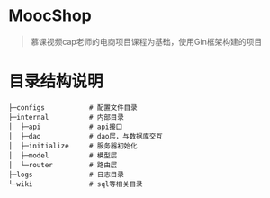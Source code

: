 # MoocShop
> 慕课视频cap老师的电商项目课程为基础，使用Gin框架构建的项目


# 目录结构说明
```
├─configs           # 配置文件目录
├─internal          # 内部目录
│  ├─api            # api接口
│  ├─dao            # dao层，与数据库交互
│  ├─initialize     # 服务器初始化
│  ├─model          # 模型层
│  └─router         # 路由层
├─logs              # 日志目录
└─wiki              # sql等相关目录
```

